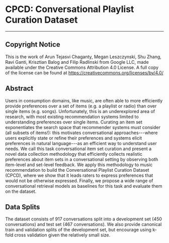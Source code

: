 # CPCD: Conversational Playlist Curation Dataset
---

## Copyright Notice

This is the work of Arun Tejasvi Chaganty, Megan Leszczynski, Shu Zhang, Ravi
Ganti, Krisztian Balog and Filip Radlinski from Google LLC, made available
under the Creative Commons Attribution 4.0 License. A full copy of the license
can be found at https://creativecommons.org/licenses/by/4.0/

## Abstract

Users in consumption domains, like music, are often able to more efficiently
provide preferences over a set of items (e.g. a playlist or radio) than over
single items (e.g. songs). Unfortunately, this is an underexplored area of
research, with most existing recommendation systems limited to understanding
preferences over single items. Curating an item set exponentiates the search
space that recommender systems must consider (all subsets of items!): this
motivates conversational approaches---where users explicitly state or refine
their preferences and systems elicit preferences in natural language---as an
efficient way to understand user needs. We call this task conversational item
set curation and present a novel data collection methodology that efficiently
collects realistic preferences about item sets in a conversational setting by
observing both item-level and set-level feedback. We apply this methodology to
music recommendation to build the Conversational Playlist Curation Dataset
(CPCD), where we show that it leads raters to express preferences that would
not be otherwise expressed. Finally, we propose a wide range of conversational
retrieval models as baselines for this task and evaluate them on the dataset.

## Data Splits

The dataset consists of 917 conversations split into a development set (450
conversations) and test set (467 conversations). We also provide canonical
train and validation splits of the development set, but encourage using k-fold
cross validation given the relatively small size.

